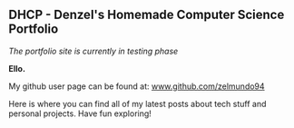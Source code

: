 ## DHCP - Denzel's Homemade Computer Science Portfolio 

*The portfolio site is currently in testing phase*

<b>Ello.</b>

My github user page can be found at: www.github.com/zelmundo94

Here is where you can find all of my latest posts about tech stuff  and personal projects. Have fun exploring!

